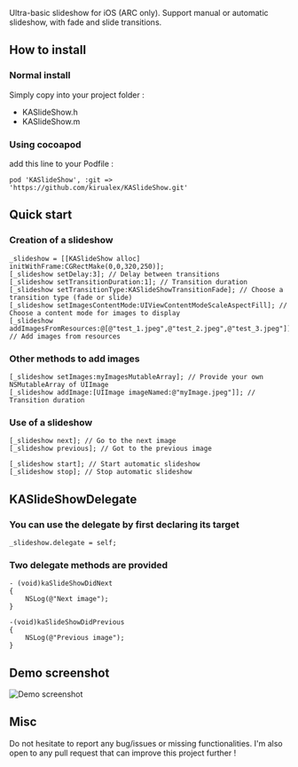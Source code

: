 Ultra-basic slideshow for iOS (ARC only). Support manual or automatic slideshow, with fade and slide transitions.

## How to install

### Normal install

Simply copy into your project folder :

 * KASlideShow.h
 * KASlideShow.m


### Using cocoapod

add this line to your Podfile :

    pod 'KASlideShow', :git => 'https://github.com/kirualex/KASlideShow.git'

## Quick start

### Creation of a slideshow

    _slideshow = [[KASlideShow alloc] initWithFrame:CGRectMake(0,0,320,250)];
    [_slideshow setDelay:3]; // Delay between transitions
    [_slideshow setTransitionDuration:1]; // Transition duration
    [_slideshow setTransitionType:KASlideShowTransitionFade]; // Choose a transition type (fade or slide)
    [_slideshow setImagesContentMode:UIViewContentModeScaleAspectFill]; // Choose a content mode for images to display
    [_slideshow addImagesFromResources:@[@"test_1.jpeg",@"test_2.jpeg",@"test_3.jpeg"]]; // Add images from resources

### Other methods to add images

    [_slideshow setImages:myImagesMutableArray]; // Provide your own NSMutableArray of UIImage
    [_slideshow addImage:[UIImage imageNamed:@"myImage.jpeg"]]; // Transition duration


### Use of a slideshow

    [_slideshow next]; // Go to the next image
    [_slideshow previous]; // Got to the previous image

    [_slideshow start]; // Start automatic slideshow
    [_slideshow stop]; // Stop automatic slideshow

## KASlideShowDelegate

### You can use the delegate by first declaring its target

    _slideshow.delegate = self;

### Two delegate methods are provided

    - (void)kaSlideShowDidNext
    {
        NSLog(@"Next image");
    }

    -(void)kaSlideShowDidPrevious
    {
        NSLog(@"Previous image");
    }

## Demo screenshot

![Demo screenshot](http://s9.postimage.org/68sqfbu7j/Capture_d_cran_du_Simulateur_i_OS_27_janv_2013.png)

## Misc

Do not hesitate to report any bug/issues or missing functionalities. I'm also open to any pull request that can improve this project further !